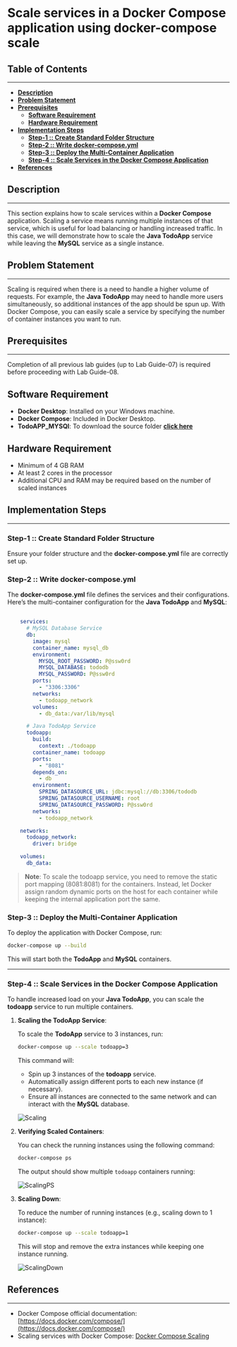 # **Scale services in a Docker Compose application using docker-compose scale**

## **Table of Contents**
---
* [**Description**](#description)  
* [**Problem Statement**](#problem-statement)  
* [**Prerequisites**](#prerequisites)
  - [**Software Requirement**](#software-requirement)  
  - [**Hardware Requirement**](#hardware-requirement)  
* [**Implementation Steps**](#implementation-steps) 
  - [**Step-1 :: Create Standard Folder Structure**](#step-1--create-standard-folder-structure)
  - [**Step-2 :: Write docker-compose.yml**](#step-2--write-docker-composeyml)
  - [**Step-3 :: Deploy the Multi-Container Application**](#step-3--deploy-the-multi-container-application)  
  - [**Step-4 :: Scale Services in the Docker Compose Application**](#step-4--scale-services-in-the-docker-compose-application)  
* [**References**](#references)

## **Description**
---
This section explains how to scale services within a **Docker Compose** application. Scaling a service means running multiple instances of that service, which is useful for load balancing or handling increased traffic. In this case, we will demonstrate how to scale the **Java TodoApp** service while leaving the **MySQL** service as a single instance.

## **Problem Statement**
---
Scaling is required when there is a need to handle a higher volume of requests. For example, the **Java TodoApp** may need to handle more users simultaneously, so additional instances of the app should be spun up. With Docker Compose, you can easily scale a service by specifying the number of container instances you want to run.

## **Prerequisites**
---
Completion of all previous lab guides (up to Lab Guide-07) is required before proceeding with Lab Guide-08.

## **Software Requirement**

- **Docker Desktop**: Installed on your Windows machine.
- **Docker Compose**: Included in Docker Desktop.
- **TodoAPP_MYSQl**: To download the source folder [**click here**](https://github.com/SwayaanTechnologies/TodoApp_MySQL/archive/refs/heads/main.zip)

## **Hardware Requirement**

- Minimum of 4 GB RAM
- At least 2 cores in the processor
- Additional CPU and RAM may be required based on the number of scaled instances

## **Implementation Steps**
---
### **Step-1 :: Create Standard Folder Structure**

Ensure your folder structure and the **docker-compose.yml** file are correctly set up.


### **Step-2 :: Write docker-compose.yml**

The **docker-compose.yml** file defines the services and their configurations. Here’s the multi-container configuration for the **Java TodoApp** and **MySQL**:

```yaml
    
    services:
      # MySQL Database Service
      db:
        image: mysql
        container_name: mysql_db
        environment:
          MYSQL_ROOT_PASSWORD: P@ssw0rd
          MYSQL_DATABASE: tododb
          MYSQL_PASSWORD: P@ssw0rd
        ports:
          - "3306:3306"
        networks:
          - todoapp_network
        volumes:
          - db_data:/var/lib/mysql

      # Java TodoApp Service
      todoapp:
        build:
          context: ./todoapp
        container_name: todoapp
        ports:
          - "8081"
        depends_on:
          - db
        environment:
          SPRING_DATASOURCE_URL: jdbc:mysql://db:3306/tododb
          SPRING_DATASOURCE_USERNAME: root
          SPRING_DATASOURCE_PASSWORD: P@ssw0rd
        networks:
          - todoapp_network

    networks:
      todoapp_network:
        driver: bridge

    volumes:
      db_data:
```
>**Note**: To scale the todoapp service, you need to remove the static port mapping (8081:8081) for the containers. Instead, let Docker assign random dynamic ports on the host for each container while keeping the internal application port the same.

### **Step-3 :: Deploy the Multi-Container Application**

To deploy the application with Docker Compose, run:

```bash
docker-compose up --build
```

This will start both the **TodoApp** and **MySQL** containers.

---

### **Step-4 :: Scale Services in the Docker Compose Application**

To handle increased load on your **Java TodoApp**, you can scale the **todoapp** service to run multiple containers.

1. **Scaling the TodoApp Service**:

    To scale the **TodoApp** service to 3 instances, run:

    ```bash
    docker-compose up --scale todoapp=3
    ```

    This command will:
    - Spin up 3 instances of the **todoapp** service.
    - Automatically assign different ports to each new instance (if necessary).
    - Ensure all instances are connected to the same network and can interact with the **MySQL** database.

    ![Scaling](../Docker/Images/Scaling.png)

2. **Verifying Scaled Containers**:

    You can check the running instances using the following command:

    ```bash
    docker-compose ps
    ```

    The output should show multiple `todoapp` containers running:

    ![ScalingPS](../Docker/Images/Scaling%20ps.png)

3. **Scaling Down**:

    To reduce the number of running instances (e.g., scaling down to 1 instance):

    ```bash
    docker-compose up --scale todoapp=1
    ```

    This will stop and remove the extra instances while keeping one instance running.

    ![ScalingDown](../Docker/Images/ScalingDown.png)

## **References**
---

- Docker Compose official documentation: [https://docs.docker.com/compose/](https://docs.docker.com/compose/)
- Scaling services with Docker Compose: [Docker Compose Scaling](https://docs.docker.com/compose/reference/up/#scale)

